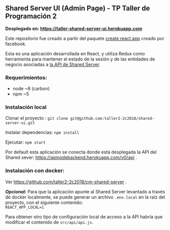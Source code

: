 ## Shared Server UI (Admin Page) - TP Taller de Programación 2

__Desplegado en: https://taller-shared-server-ui.herokuapp.com__

Este repositorio fue creado a partir del paquete [create react app](https://github.com/facebook/create-react-app) creado por facebook.

Esta es una aplicación desarrollada en React, y utiliza Redux como herramienta para mantener el estado de la sesión y de las entidades de negocio asociadas a [la API de Shared Server](https://github.com/taller2-2c2018/ApiNodeBackend). 

### Requerimientos:

- node ~8 (carbon)
- npm ~5

### Instalación local

Clonar el proyecto : `git clone git@github.com:taller2-2c2018/shared-server-ui.git`

Instalar dependencias: `npm install`

Ejecutar: `npm start` 

Por default esta aplicación se conecta donde está desplegada la API del Shared sever: https://apinodebackend.herokuapp.com/v0/api .  



### Instalación con docker:

Ver https://github.com/taller2-2c2018/cm-shared-server .

___Opcional:___ Para que la aplicación apunte al Shared Server levantado a través de docker localmente, se puede generar un archivo `.env.local` en la raíz del proyecto, con el siguiente contenido:   
`REACT_APP_LOCAL=1`

Para obtener otro tipo de configuración local de acceso a la API habría que modificar el contenido de `src/api/api.js`.